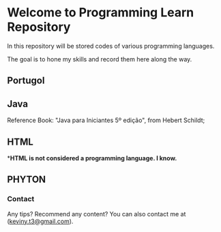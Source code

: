 # Welcome to Programming Learn Repository

In this repository will be stored codes of various programming languages. 

The goal is to hone my skills and record them here along the way.

## Portugol



## Java

Reference Book: "Java para Iniciantes 5º edição", from Hebert Schildt;

## HTML

***HTML is not considered a programming language. I know.**

## PHYTON



### Contact

Any tips? Recommend any content? You can also contact me at (keviny.t3@gmail.com).
